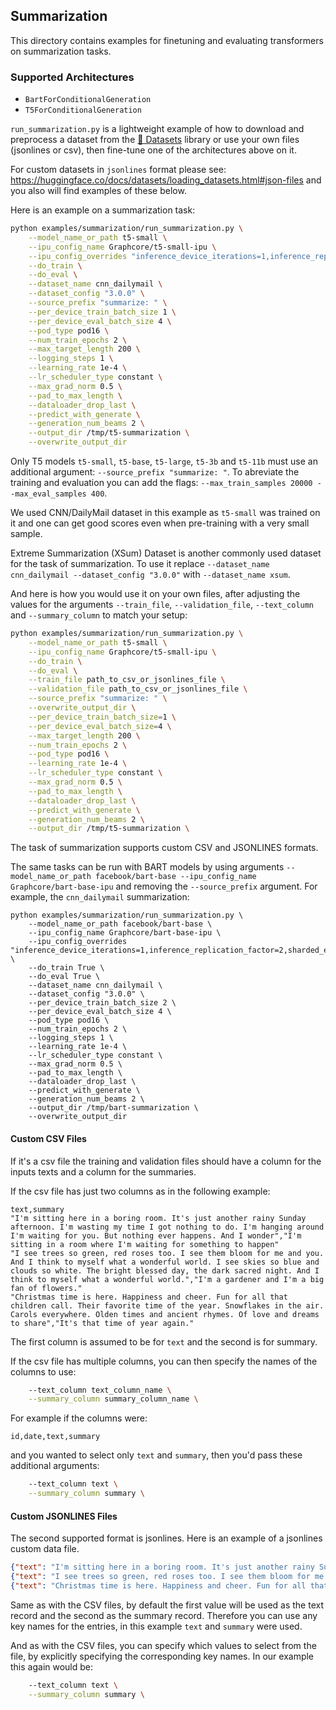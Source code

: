 <!---
Copyright 2020 The HuggingFace Team. All rights reserved.

Licensed under the Apache License, Version 2.0 (the "License");
you may not use this file except in compliance with the License.
You may obtain a copy of the License at

    http://www.apache.org/licenses/LICENSE-2.0

Unless required by applicable law or agreed to in writing, software
distributed under the License is distributed on an "AS IS" BASIS,
WITHOUT WARRANTIES OR CONDITIONS OF ANY KIND, either express or implied.
See the License for the specific language governing permissions and
limitations under the License.
-->

## Summarization

This directory contains examples for finetuning and evaluating transformers on summarization  tasks.

### Supported Architectures

- `BartForConditionalGeneration`
- `T5ForConditionalGeneration`

`run_summarization.py` is a lightweight example of how to download and preprocess a dataset from the [🤗 Datasets](https://github.com/huggingface/datasets) library or use your own files (jsonlines or csv), then fine-tune one of the architectures above on it.

For custom datasets in `jsonlines` format please see: https://huggingface.co/docs/datasets/loading_datasets.html#json-files
and you also will find examples of these below.

Here is an example on a summarization task:
```bash
python examples/summarization/run_summarization.py \
    --model_name_or_path t5-small \
    --ipu_config_name Graphcore/t5-small-ipu \
    --ipu_config_overrides "inference_device_iterations=1,inference_replication_factor=2,sharded_execution_for_inference=True,execute_encoder_on_cpu_for_generation=False" \
    --do_train \
    --do_eval \
    --dataset_name cnn_dailymail \
    --dataset_config "3.0.0" \
    --source_prefix "summarize: " \
    --per_device_train_batch_size 1 \
    --per_device_eval_batch_size 4 \
    --pod_type pod16 \
    --num_train_epochs 2 \
    --max_target_length 200 \
    --logging_steps 1 \
    --learning_rate 1e-4 \
    --lr_scheduler_type constant \
    --max_grad_norm 0.5 \
    --pad_to_max_length \
    --dataloader_drop_last \
    --predict_with_generate \
    --generation_num_beams 2 \
    --output_dir /tmp/t5-summarization \
    --overwrite_output_dir
```

Only T5 models `t5-small`, `t5-base`, `t5-large`, `t5-3b` and `t5-11b` must use an additional argument: `--source_prefix "summarize: "`. To abreviate the training and evaluation you can add the flags: `--max_train_samples 20000 --max_eval_samples 400`.

We used CNN/DailyMail dataset in this example as `t5-small` was trained on it and one can get good scores even when pre-training with a very small sample.

Extreme Summarization (XSum) Dataset is another commonly used dataset for the task of summarization. To use it replace `--dataset_name cnn_dailymail --dataset_config "3.0.0"` with  `--dataset_name xsum`.

And here is how you would use it on your own files, after adjusting the values for the arguments
`--train_file`, `--validation_file`, `--text_column` and `--summary_column` to match your setup:

```bash
python examples/summarization/run_summarization.py \
    --model_name_or_path t5-small \
    --ipu_config_name Graphcore/t5-small-ipu \
    --do_train \
    --do_eval \
    --train_file path_to_csv_or_jsonlines_file \
    --validation_file path_to_csv_or_jsonlines_file \
    --source_prefix "summarize: " \
    --overwrite_output_dir \
    --per_device_train_batch_size=1 \
    --per_device_eval_batch_size=4 \
    --max_target_length 200 \
    --num_train_epochs 2 \
    --pod_type pod16 \
    --learning_rate 1e-4 \
    --lr_scheduler_type constant \
    --max_grad_norm 0.5 \
    --pad_to_max_length \
    --dataloader_drop_last \
    --predict_with_generate \
    --generation_num_beams 2 \
    --output_dir /tmp/t5-summarization \
```

The task of summarization supports custom CSV and JSONLINES formats.

The same tasks can be run with BART models by using arguments `--model_name_or_path facebook/bart-base --ipu_config_name Graphcore/bart-base-ipu` and removing the `--source_prefix` argument. For example, the `cnn_dailymail` summarization:

```
python examples/summarization/run_summarization.py \
    --model_name_or_path facebook/bart-base \
    --ipu_config_name Graphcore/bart-base-ipu \
    --ipu_config_overrides "inference_device_iterations=1,inference_replication_factor=2,sharded_execution_for_inference=True,execute_encoder_on_cpu_for_generation=False" \
    --do_train True \
    --do_eval True \
    --dataset_name cnn_dailymail \
    --dataset_config "3.0.0" \
    --per_device_train_batch_size 2 \
    --per_device_eval_batch_size 4 \
    --pod_type pod16 \
    --num_train_epochs 2 \
    --logging_steps 1 \
    --learning_rate 1e-4 \
    --lr_scheduler_type constant \
    --max_grad_norm 0.5 \
    --pad_to_max_length \
    --dataloader_drop_last \
    --predict_with_generate \
    --generation_num_beams 2 \
    --output_dir /tmp/bart-summarization \
    --overwrite_output_dir
```

#### Custom CSV Files

If it's a csv file the training and validation files should have a column for the inputs texts and a column for the summaries.

If the csv file has just two columns as in the following example:

```csv
text,summary
"I'm sitting here in a boring room. It's just another rainy Sunday afternoon. I'm wasting my time I got nothing to do. I'm hanging around I'm waiting for you. But nothing ever happens. And I wonder","I'm sitting in a room where I'm waiting for something to happen"
"I see trees so green, red roses too. I see them bloom for me and you. And I think to myself what a wonderful world. I see skies so blue and clouds so white. The bright blessed day, the dark sacred night. And I think to myself what a wonderful world.","I'm a gardener and I'm a big fan of flowers."
"Christmas time is here. Happiness and cheer. Fun for all that children call. Their favorite time of the year. Snowflakes in the air. Carols everywhere. Olden times and ancient rhymes. Of love and dreams to share","It's that time of year again."
```

The first column is assumed to be for `text` and the second is for summary.

If the csv file has multiple columns, you can then specify the names of the columns to use:

```bash
    --text_column text_column_name \
    --summary_column summary_column_name \
```

For example if the columns were:

```csv
id,date,text,summary
```

and you wanted to select only `text` and `summary`, then you'd pass these additional arguments:

```bash
    --text_column text \
    --summary_column summary \
```

#### Custom JSONLINES Files

The second supported format is jsonlines. Here is an example of a jsonlines custom data file.


```json
{"text": "I'm sitting here in a boring room. It's just another rainy Sunday afternoon. I'm wasting my time I got nothing to do. I'm hanging around I'm waiting for you. But nothing ever happens. And I wonder", "summary": "I'm sitting in a room where I'm waiting for something to happen"}
{"text": "I see trees so green, red roses too. I see them bloom for me and you. And I think to myself what a wonderful world. I see skies so blue and clouds so white. The bright blessed day, the dark sacred night. And I think to myself what a wonderful world.", "summary": "I'm a gardener and I'm a big fan of flowers."}
{"text": "Christmas time is here. Happiness and cheer. Fun for all that children call. Their favorite time of the year. Snowflakes in the air. Carols everywhere. Olden times and ancient rhymes. Of love and dreams to share", "summary": "It's that time of year again."}
```

Same as with the CSV files, by default the first value will be used as the text record and the second as the summary record. Therefore you can use any key names for the entries, in this example `text` and `summary` were used.

And as with the CSV files, you can specify which values to select from the file, by explicitly specifying the corresponding key names. In our example this again would be:

```bash
    --text_column text \
    --summary_column summary \
```
